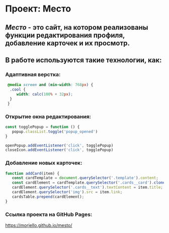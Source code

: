# **Проект: Место**
## *Место* - это сайт, на котором реализованы функции редактирования профиля, добавление карточек и их просмотр.

## В работе используются такие технологии, как:

### Адаптивная верстка:

 ```css
  @media screen and (min-width: 768px) {
   .cool {
      width: calc(100% + 32px);
   }
  }
```
### Открытие окна редактирования:
```javascript
const togglePopup = function () {
   popup.classList.toggle('popup_opened')
}

openPopup.addEventListener('click', togglePopup)
closeIcon.addEventListener('click', togglePopup)
```
### Добавление новых карточек:
```javascript
function addCard(item) {
   const cardTemplate = document.querySelector('.template').content;
   const cardElement = cardTemplate.querySelector('.cards__card').cloneNode(true);
   cardElement.querySelector('.cards__text').textContent = item.title;
   cardElement.querySelector('img').src = item.link;
   cardsTable.prepend(cardElement);
}
```

### Ссылка проекта на GitHub Pages:

https://morjello.github.io/mesto/

